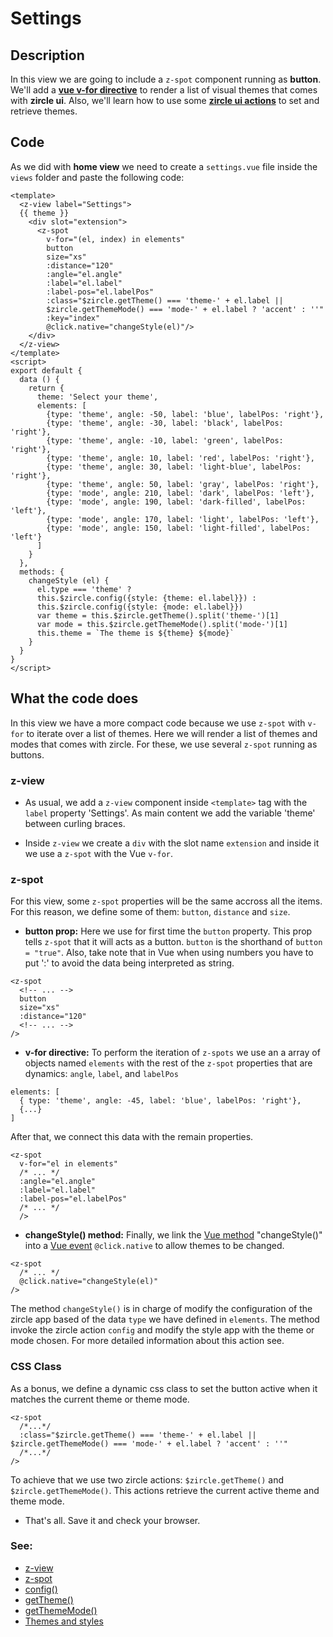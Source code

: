 # Settings

## Description
In this view we are going to include a `z-spot` component running as **button**. We'll add a [**vue v-for directive**](https://vuejs.org/v2/guide/list.html#Mapping-an-Array-to-Elements-with-v-for#) to render a list of visual themes that comes with **zircle ui**. Also, we'll learn how to use some [**zircle ui actions**](/api/public-api.html) to set and retrieve themes.

## Code
As we did with **home view** we need to create a `settings.vue` file inside the `views` folder and paste the following code:

```vue
<template>
  <z-view label="Settings">
  {{ theme }}
    <div slot="extension">
      <z-spot
        v-for="(el, index) in elements"
        button
        size="xs"
        :distance="120"
        :angle="el.angle"
        :label="el.label"
        :label-pos="el.labelPos"
        :class="$zircle.getTheme() === 'theme-' + el.label ||
        $zircle.getThemeMode() === 'mode-' + el.label ? 'accent' : ''"
        :key="index"
        @click.native="changeStyle(el)"/>
    </div>
  </z-view>
</template>
<script>
export default {
  data () {
    return {
      theme: 'Select your theme',
      elements: [
        {type: 'theme', angle: -50, label: 'blue', labelPos: 'right'},
        {type: 'theme', angle: -30, label: 'black', labelPos: 'right'},
        {type: 'theme', angle: -10, label: 'green', labelPos: 'right'},
        {type: 'theme', angle: 10, label: 'red', labelPos: 'right'},
        {type: 'theme', angle: 30, label: 'light-blue', labelPos: 'right'},
        {type: 'theme', angle: 50, label: 'gray', labelPos: 'right'},
        {type: 'mode', angle: 210, label: 'dark', labelPos: 'left'},
        {type: 'mode', angle: 190, label: 'dark-filled', labelPos: 'left'},
        {type: 'mode', angle: 170, label: 'light', labelPos: 'left'},
        {type: 'mode', angle: 150, label: 'light-filled', labelPos: 'left'}
      ]
    }
  },
  methods: {
    changeStyle (el) {
      el.type === 'theme' ?
      this.$zircle.config({style: {theme: el.label}}) :
      this.$zircle.config({style: {mode: el.label}})
      var theme = this.$zircle.getTheme().split('theme-')[1]
      var mode = this.$zircle.getThemeMode().split('mode-')[1]
      this.theme = `The theme is ${theme} ${mode}`
    }
  }
}
</script>
```

## What the code does
In this view we have a more compact code because we use `z-spot` with `v-for` to iterate over a list of themes. Here we will render a list of themes and modes that comes with zircle. For these, we use several `z-spot` running as buttons.

### z-view
- As usual, we add a `z-view` component inside `<template>` tag with the `label` property 'Settings'. As main content we add the variable 'theme' between curling braces.

- Inside `z-view` we create a `div` with the slot name `extension` and inside it we use a `z-spot` with the Vue `v-for`.


### z-spot
For this view, some `z-spot` properties will be the same accross all the items. For this reason, we define some of them: `button`, `distance` and `size`. 

- **button prop:** Here we use for first time the `button` property. This prop tells `z-spot` that it will acts as a button. `button` is the shorthand of `button = "true"`.
Also, take note that in Vue when using numbers you have to put ':' to avoid the data being interpreted as string.

```html{3-5}
<z-spot 
  <!-- ... -->
  button
  size="xs"
  :distance="120"
  <!-- ... -->
/>
```

- **v-for directive:** To perform the iteration of `z-spots` we use an a array of objects named `elements` with the rest of the `z-spot` properties that are dynamics: `angle`, `label`, and `labelPos`

```
elements: [
  { type: 'theme', angle: -45, label: 'blue', labelPos: 'right'},
  {...}
]
```

After that, we connect this data with the remain properties.
```html{4-6}
<z-spot 
  v-for="el in elements" 
  /* ... */
  :angle="el.angle"
  :label="el.label"
  :label-pos="el.labelPos"
  /* ... */
  />
```

- **changeStyle() method:** Finally, we link the [Vue method](https://vuejs.org/v2/api/#methods) "changeStyle()" into a [Vue event](https://vuejs.org/v2/guide/events.html) `@click.native` to allow themes to be changed.

```html{3}
<z-spot 
  /* ... */
  @click.native="changeStyle(el)"
/>
```

The method `changeStyle()` is in charge of modify the configuration of the zircle app based of the data `type` we have defined in `elements`. The method invoke the zircle action `config` and modify the style app with the theme or mode chosen.
For more detailed information about this action see.

### CSS Class
As a bonus, we define a dynamic css class to set the button active when it matches the current theme or theme mode.

```html{3}
<z-spot 
  /*...*/
  :class="$zircle.getTheme() === 'theme-' + el.label || $zircle.getThemeMode() === 'mode-' + el.label ? 'accent' : ''"
  /*...*/
/>
```

To achieve that we use two zircle actions: `$zircle.getTheme()` and `$zircle.getThemeMode()`. This actions retrieve the current active theme and theme mode.

- That's all. Save it and check your browser.


### See:
- [z-view](/api/z-view.html)
- [z-spot](/api/z-spot.html)
- [config()](/api/public-api.html#config-definition)
- [getTheme()](/api/internal-api.html#getcurrenttheme)
- [getThemeMode()](/api/internal-api.html#getcurrenttheme)
- [Themes and styles](/guide/themes-styles-and-colors.html)

